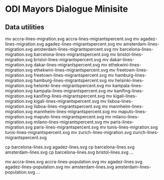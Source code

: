 # ODI Mayors Dialogue Minisite

## Data utilities

mv accra-lines-migration.svg accra-lines-migrantspercent.svg
mv agadez-lines-migration.svg agadez-lines-migrantspercent.svg
mv amsterdam-lines-migration.svg amsterdam-lines-migrantspercent.svg
mv barcelona-lines-migration.svg barcelona-lines-migrantspercent.svg
mv bristol-lines-migration.svg bristol-lines-migrantspercent.svg
mv dakar-lines-migration.svg dakar-lines-migrantspercent.svg
mv ethekwini-lines-migration.svg ethekwini-lines-migrantspercent.svg
mv freetown-lines-migration.svg freetown-lines-migrantspercent.svg
mv hamburg-lines-migration.svg hamburg-lines-migrantspercent.svg
mv helsinki-lines-migration.svg helsinki-lines-migrantspercent.svg
mv kampala-lines-migration.svg kampala-lines-migrantspercent.svg
mv kanifing-lines-migration.svg kanifing-lines-migrantspercent.svg
mv kigali-lines-migration.svg kigali-lines-migrantspercent.svg
mv lisboa-lines-migration.svg lisboa-lines-migrantspercent.svg
mv mannheim-lines-migration.svg mannheim-lines-migrantspercent.svg
mv maputo-lines-migration.svg maputo-lines-migrantspercent.svg
mv milano-lines-migration.svg milano-lines-migrantspercent.svg
mv paris-lines-migration.svg paris-lines-migrantspercent.svg
mv tunis-lines-migration.svg tunis-lines-migrantspercent.svg
mv zurich-lines-migration.svg zurich-lines-migrantspercent.svg

cp barcelona-lines.svg agadez-lines.svg
cp barcelona-lines.svg amsterdam-lines.svg
cp barcelona-lines.svg bristol-lines.svg
…

mv accra-lines.svg accra-lines-population.svg
mv agadez-lines.svg agadez-lines-population.svg
mv amsterdam-lines.svg amsterdam-lines-population.svg
…




